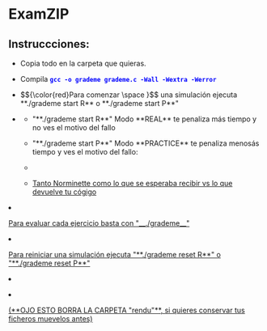 # ExamZIP

## Instruccciones: 

<ul>
<li><p>Copia todo en la carpeta que quieras.</p></li>
<li><p>Compila <code style="color : blue"><strong>gcc -o grademe grademe.c -Wall -Wextra -Werror</strong></code></p></li>
<li><p>$${\color{red}Para comenzar \space }$$ una simulación ejecuta **./grademe start R** o **./grademe start P**"</p></li>
<li><p><ul>
        <li><p>"**./grademe start R**" Modo **REAL** te penaliza más tiempo y no ves el motivo del fallo</p></li>
        <li><p>"**./grademe start P**" Modo **PRACTICE** te penaliza menosás tiempo y ves el motivo del fallo:</p></li>
        <li><p><u>
                <li><p>Tanto Norminette como lo que se esperaba recibir vs lo que devuelve tu cógigo</p></li>
                </ul>
        </p></li>
        </ul>
</p></li>
<li><p>Para evaluar cada ejercicio basta con "__./grademe__"</p></li>
<li><p>Para reiniciar una simulación ejecuta "**./grademe reset R**" o "**./grademe reset P**" </p></li>
<li><p><u>
        <li><p>(**OJO ESTO BORRA LA CARPETA "rendu"**, si quieres conservar tus ficheros muevelos antes)</p></li>
        </ul></p></li>
</p></li>
</ul>